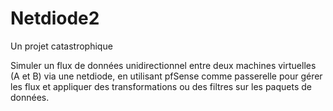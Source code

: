 # Netdiode2
Un projet catastrophique

Simuler un flux de données unidirectionnel entre deux machines virtuelles (A et B) via une netdiode, en utilisant pfSense comme passerelle pour gérer les flux et appliquer des transformations ou des filtres sur les paquets de données.

